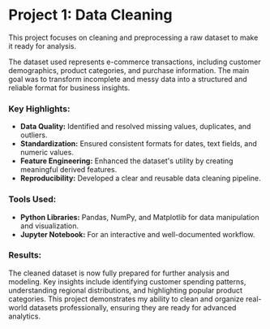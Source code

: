 # Project 1: Data Cleaning

This project focuses on cleaning and preprocessing a raw dataset to make it ready for analysis. 

The dataset used represents e-commerce transactions, including customer demographics, product categories, and purchase information. The main goal was to transform incomplete and messy data into a structured and reliable format for business insights.

### Key Highlights:
- **Data Quality:** Identified and resolved missing values, duplicates, and outliers.
- **Standardization:** Ensured consistent formats for dates, text fields, and numeric values.
- **Feature Engineering:** Enhanced the dataset's utility by creating meaningful derived features.
- **Reproducibility:** Developed a clear and reusable data cleaning pipeline.

### Tools Used:
- **Python Libraries:** Pandas, NumPy, and Matplotlib for data manipulation and visualization.
- **Jupyter Notebook:** For an interactive and well-documented workflow.

### Results:
The cleaned dataset is now fully prepared for further analysis and modeling. Key insights include identifying customer spending patterns, understanding regional distributions, and highlighting popular product categories. This project demonstrates my ability to clean and organize real-world datasets professionally, ensuring they are ready for advanced analytics.